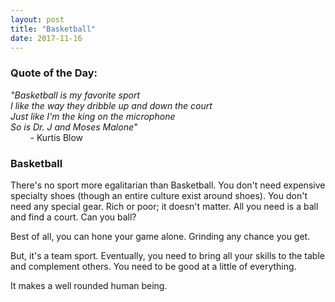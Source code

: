 ```yaml
---
layout: post
title: "Basketball"
date: 2017-11-16
---
```


### Quote of the Day:
_"Basketball is my favorite sport <br>
I like the way they dribble up and down the court <br>
Just like I'm the king on the microphone <br>
So is Dr. J and Moses Malone"_<br>
&nbsp;&nbsp;&nbsp;&nbsp;&nbsp;&nbsp;&nbsp;&nbsp;- Kurtis Blow

### Basketball

There's no sport more egalitarian than Basketball. You don't need expensive specialty shoes (though an entire culture exist around shoes). You don't need any special gear. Rich or poor; it doesn't matter. All you need is a ball and find a court. Can you ball?

Best of all, you can hone your game alone. Grinding any chance you get.

But, it's a team sport. Eventually, you need to bring all your skills to the table and complement others. You need to be good at a little of everything.

It makes a well rounded human being.
